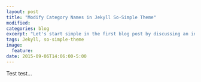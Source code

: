 ```yaml
---
layout: post
title: "Modify Category Names in Jekyll So-Simple Theme"
modified:
categories: blog
excerpt: "Let's start simple in the first blog post by discussing an interesting step in customizing the Jekyll so-simple theme for this website."
tags: Jekyll, so-simple-theme
image:
  feature:
date: 2015-09-06T14:06:00-5:00
---
```


Test test...

